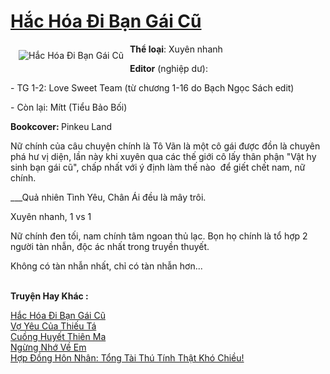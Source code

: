 <a href="https://utruyen.com/truyen/hac-hoa-di-ban-gai-cu/19091/" title="Hắc Hóa Đi Bạn Gái Cũ"><h1>Hắc Hóa Đi Bạn Gái Cũ</h1></a><div style="display:table"><img align="right" style="float: left; padding: 10px;" src="https://utruyen.com/images/story/200x260/hac-hoa-di-ban-gai-cu.jpg" alt="Hắc Hóa Đi Bạn Gái Cũ"><b>Thể loại</b>: Xuyên nhanh<p></p><b>Editor</b> (nghiệp dư): <p></p>- TG 1-2: Love Sweet Team (từ chương 1-16 do Bạch Ngọc Sách edit)<p></p>- Còn lại: Mítt (Tiểu Bảo Bối) <p></p><b>Bookcover: </b>Pinkeu Land<p></p>Nữ chính của câu chuyện chính là Tô Vãn là một cô gái được đồn là chuyên phá hư vị diện, lần này khi xuyên qua các thế giới cô lấy thân phận "Vật hy sinh bạn gái cũ", chấp nhất với ý định làm thế nào  để giết chết nam, nữ chính.<p></p>___Quả nhiên Tình Yêu, Chân Ái đều là mây trôi.<p></p>Xuyên nhanh, 1 vs 1<p></p>Nữ chính đen tối, nam chính tâm ngoan thủ lạc. Bọn họ chính là tổ hợp 2 người tàn nhẫn, độc ác nhất trong truyền thuyết.<p></p>Không có tàn nhẫn nhất, chỉ có tàn nhẫn hơn... </div><p><br><b>Truyện Hay Khác :</b></p><a href="https://utruyen.com/truyen/hac-hoa-di-ban-gai-cu/19091/" alt="Hắc Hóa Đi Bạn Gái Cũ">Hắc Hóa Đi Bạn Gái Cũ</a><br/><a href="https://utruyen.com/truyen/vo-yeu-cua-thieu-ta/19198/" alt="Vợ Yêu Của Thiếu Tá">Vợ Yêu Của Thiếu Tá</a><br/><a href="https://github.com/quanluxury/ngontinh_top100/tree/master/17571" alt="Cuồng Huyết Thiên Ma">Cuồng Huyết Thiên Ma</a><br/><a href="https://github.com/quanluxury/ngontinh_top100/tree/master/19149" alt="Ngừng Nhớ Về Em">Ngừng Nhớ Về Em</a><br/><a href="https://www.google.ca/url?q=https%3A%2F%2Futruyen.com%2Ftruyen%2Fhop-dong-hon-nhan-tong-tai-thu-tinh-that-kho-chieu%2F19524%2F" alt="Hợp Đồng Hôn Nhân: Tổng Tài Thú Tính Thật Khó Chiều!">Hợp Đồng Hôn Nhân: Tổng Tài Thú Tính Thật Khó Chiều!</a><br/>